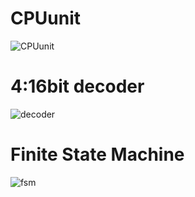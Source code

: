 # CPUunit
![CPUunit](https://github.com/user-attachments/assets/b813b68c-1bc5-4d6f-b1c8-987b2245025d)
# 4:16bit decoder
![decoder](https://github.com/user-attachments/assets/c58f82c8-3fc8-4304-afdc-ff4ca87cff63)
# Finite State Machine
![fsm](https://github.com/user-attachments/assets/6334773b-0135-4354-a0ff-16c6ee583a69)
